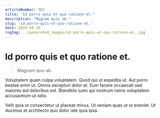 ```yaml
---
articleNumber: 383
title: "Id porro quis et quo ratione et."
description: "Magnam quis ab."
slug: 'id-porro-quis-et-quo-ratione-et.'
date: 2020-10-16
rngImg: ../generated_images/id-porro-quis-et-quo-ratione-et..jpg
---
```


# Id porro quis et quo ratione et.

> Magnam quis ab.

Voluptatem quam culpa voluptatem. Quod qui ut expedita ut. Aut porro beatae enim ut. Omnis excepturi dolor et. Eum facere occaecati sed maiores aut doloribus est. Blanditiis iusto qui nostrum nemo voluptatem accusantium ut odio.
 Velit quia ut consectetur ut placeat minus. Ut veniam quas ut ut eveniet. Ut ducimus et architecto quo dolor iste quia ipsa.
